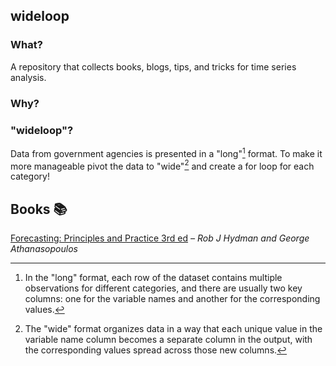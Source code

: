 ## wideloop

### What?

A repository that collects books, blogs, tips, and tricks for time series analysis.

### Why?

### "wideloop"?

Data from government agencies is presented in a "long"[^1] format. To make it more manageable pivot the data to "wide"[^2] and create a for loop for each category!

## Books 📚

[Forecasting: Principles and Practice 3rd ed](https://otexts.com/fpp3/) *– Rob J Hydman and George Athanasopoulos*

[^1]: In the "long" format, each row of the dataset contains multiple observations for different categories, and there are usually two key columns: one for the variable names and another for the corresponding values.
[^2]: The "wide" format organizes data in a way that each unique value in the variable name column becomes a separate column in the output, with the corresponding values spread across those new columns.
